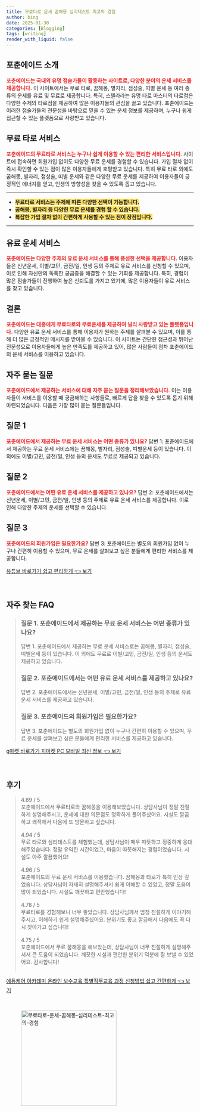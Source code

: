 ```yaml
---
title: 무료타로 운세 꿈해몽 심리테스트 최고의 경험
author: bing
date: 2025-01-30
categories: [Blogging]
tags: [writing]
render_with_liquid: false
---
```



<h2 id='포춘에이드_소개'>포춘에이드 소개</h2>

<p><b><span style="color: #ee2323;">포춘에이드는 국내외 유명 점술가들이 활동하는 사이트로, 다양한 분야의 운세 서비스를 제공합니다.</span></b> 이 사이트에서는 무료 타로, 꿈해몽, 별자리, 점성술, 띠별 운세 등 여러 종류의 운세를 유료 및 무료로 제공합니다. 특히, 스텔라라는 유명 타로 마스터의 타로점은 다양한 주제의 타로점을 제공하여 많은 이용자들의 관심을 끌고 있습니다. 포춘에이드는 이러한 점술가들의 전문성을 바탕으로 믿을 수 있는 운세 정보를 제공하며, 누구나 쉽게 접근할 수 있는 플랫폼으로 사랑받고 있습니다.</p>

<h2 id='무료_타로_서비스'>무료 타로 서비스</h2>

<p><b><span style="color: #ee2323;">포춘에이드의 무료타로 서비스는 누구나 쉽게 이용할 수 있는 편리한 서비스입니다.</span></b> 사이트에 접속하면 회원가입 없이도 다양한 무료 운세를 경험할 수 있습니다. 가입 절차 없이 즉시 확인할 수 있는 점이 많은 이용자들에게 호평받고 있습니다. 특히 무료 타로 외에도 꿈해몽, 별자리, 점성술, 띠별 운세와 같은 다양한 무료 운세를 제공하여 이용자들이 긍정적인 에너지를 얻고, 인생의 방향성을 찾을 수 있도록 돕고 있습니다.</p>

<hr />

<ul>
    <li><b><span style="background-color: #ffe066;">무료타로 서비스는 주제에 따른 다양한 선택이 가능합니다.</span></b></li>
    <li><b><span style="background-color: #ffe066;">꿈해몽, 별자리 등 다양한 무료 운세를 경험 할 수 있습니다.</span></b></li>
    <li><b><span style="background-color: #ffe066;">복잡한 가입 절차 없이 간편하게 사용할 수 있는 점이 장점입니다.</span></b></li>
</ul>

<hr />

<h2 id='유료_운세_서비스'>유료 운세 서비스</h2>

<p><b><span style="color: #ee2323;">포춘에이드는 다양한 주제의 유료 운세 서비스를 통해 풍성한 선택을 제공합니다.</span></b> 이용자들은 신년운세, 이별/고민, 금전/일, 인생 등의 주제로 유료 서비스를 신청할 수 있으며, 이로 인해 자신만의 독특한 궁금증을 해결할 수 있는 기회를 제공합니다. 특히, 경험이 많은 점술가들이 진행하여 높은 신뢰도를 가지고 있기에, 많은 이용자들이 유료 서비스를 찾고 있습니다.</p>

<h2 id='결론'>결론</h2>

<p><b><span style="color: #ee2323;">포춘에이드는 대중에게 무료타로와 무료운세를 제공하여 널리 사랑받고 있는 플랫폼입니다.</span></b> 다양한 유료 운세 서비스를 통해 이용자가 원하는 주제를 살펴볼 수 있으며, 이를 통해 더 많은 긍정적인 메시지를 받아볼 수 있습니다. 이 사이트는 간단한 접근성과 뛰어난 전문성으로 이용자들에게 높은 만족도를 제공하고 있어, 많은 사람들이 점차 포춘에이드의 운세 서비스를 이용하고 있습니다.</p>

<h2 id='자주_묻는_질문'>자주 묻는 질문</h2>

<p><b><span style="color: #ee2323;">포춘에이드에서 제공하는 서비스에 대해 자주 묻는 질문을 정리해보았습니다.</span></b> 이는 이용자들이 서비스를 이용할 때 궁금해하는 사항들로, 빠르게 답을 찾을 수 있도록 돕기 위해 마련되었습니다. 다음은 가장 많이 묻는 질문들입니다.</p>

<h2 id='질문_1'>질문 1</h2>

<p><b><span style="color: #ee2323;">포춘에이드에서 제공하는 무료 운세 서비스는 어떤 종류가 있나요?</span></b> 답변 1: 포춘에이드에서 제공하는 무료 운세 서비스에는 꿈해몽, 별자리, 점성술, 띠별운세 등이 있습니다. 이 외에도 이별/고민, 금전/일, 인생 등의 운세도 무료로 제공되고 있습니다.</p>

<h2 id='질문_2'>질문 2</h2>

<p><b><span style="color: #ee2323;">포춘에이드에서는 어떤 유료 운세 서비스를 제공하고 있나요?</span></b> 답변 2: 포춘에이드에서는 신년운세, 이별/고민, 금전/일, 인생 등의 주제로 유료 운세 서비스를 제공합니다. 이로 인해 다양한 주제의 운세를 선택할 수 있습니다.</p>

<h2 id='질문_3'>질문 3</h2>

<p><b><span style="color: #ee2323;">포춘에이드의 회원가입은 필요한가요?</span></b> 답변 3: 포춘에이드는 별도의 회원가입 없이 누구나 간편히 이용할 수 있으며, 무료 운세를 살펴보고 싶은 분들에게 편리한 서비스를 제공합니다.</p>


<p><a class="click-button" title="유튜브 바로가기 쉽고 편리하게" href="https://yellowplanner.github.io/posts/%EC%9C%A0%ED%8A%9C%EB%B8%8C-%EB%B0%94%EB%A1%9C%EA%B0%80%EA%B8%B0-%EC%89%BD%EA%B3%A0-%ED%8E%B8%EB%A6%AC%ED%95%98%EA%B2%8C/" rel="dofollow">유튜브 바로가기 쉽고 편리하게 👈 보기</a></p><br>
<h2 id='자주_찾는_FAQ'>자주 찾는 FAQ</h2>
<div itemscope="" itemtype="https://schema.org/FAQPage"> 
<blockquote> 
<div itemscope="" itemprop="mainEntity" itemtype="https://schema.org/Question"> 
<h3 itemprop="name">질문 1. 포춘에이드에서 제공하는 무료 운세 서비스는 어떤 종류가 있나요?</h3> 
<div itemscope="" itemprop="acceptedAnswer" itemtype="https://schema.org/Answer"> 
<span itemprop="text"> 
<p>답변 1. 포춘에이드에서 제공하는 무료 운세 서비스로는 꿈해몽, 별자리, 점성술, 띠별운세 등이 있습니다. 이 외에도 무료로 이별/고민, 금전/일, 인생 등의 운세도 제공하고 있습니다.</p> 
</span> 
</div> 
</div> 

<div itemscope="" itemprop="mainEntity" itemtype="https://schema.org/Question"> 
<h3 itemprop="name">질문 2. 포춘에이드에서는 어떤 유료 운세 서비스를 제공하고 있나요?</h3> 
<div itemscope="" itemprop="acceptedAnswer" itemtype="https://schema.org/Answer"> 
<span itemprop="text"> 
<p>답변 2. 포춘에이드에서는 신년운세, 이별/고민, 금전/일, 인생 등의 주제로 유료 운세 서비스를 제공하고 있습니다.</p> 
</span> 
</div> 
</div> 

<div itemscope="" itemprop="mainEntity" itemtype="https://schema.org/Question"> 
<h3 itemprop="name">질문 3. 포춘에이드의 회원가입은 필요한가요?</h3> 
<div itemscope="" itemprop="acceptedAnswer" itemtype="https://schema.org/Answer"> 
<span itemprop="text"> 
<p>답변 3. 포춘에이드는 별도의 회원가입 없이 누구나 간편히 이용할 수 있으며, 무료 운세를 살펴보고 싶은 분들에게 편리한 서비스를 제공하고 있습니다.</p> 
</span> 
</div> 
</div> 
</blockquote> 
</div>
<p><a class="click-button" title="g마켓 바로가기 지마켓 PC 모바일 최신 정보" href="https://yellowplanner.github.io/posts/g%EB%A7%88%EC%BC%93-%EB%B0%94%EB%A1%9C%EA%B0%80%EA%B8%B0-%EC%A7%80%EB%A7%88%EC%BC%93-PC-%EB%AA%A8%EB%B0%94%EC%9D%BC-%EC%B5%9C%EC%8B%A0-%EC%A0%95%EB%B3%B4/" rel="dofollow">g마켓 바로가기 지마켓 PC 모바일 최신 정보 👈 보기</a></p><br>
<h2 id='후기'>후기</h2>
<div itemscope itemtype="https://schema.org/Product">
  <blockquote>
  <div itemprop="review" itemscope itemtype="https://schema.org/Review">
      <div itemprop="reviewRating" itemscope itemtype="https://schema.org/Rating"> <span itemprop="ratingValue">4.89</span> / <span itemprop="bestRating">5</span> </div>
      <span itemprop="reviewBody">포춘에이드에서 무료타로와 꿈해몽을 이용해보았습니다. 상담사님이 정말 친절하게 설명해주시고, 운세에 대한 의문점도 명확하게 풀어주셨어요. 시설도 깔끔하고 쾌적해서 다음에 또 방문하고 싶습니다.</span>
  </div>
  <br>
  <div itemprop="review" itemscope itemtype="https://schema.org/Review">
      <div itemprop="reviewRating" itemscope itemtype="https://schema.org/Rating"> <span itemprop="ratingValue">4.94</span> / <span itemprop="bestRating">5</span> </div>
      <span itemprop="reviewBody">무료 타로와 심리테스트를 체험했는데, 상담사님이 매우 따뜻하고 정중하게 응대해주었습니다. 정말 유익한 시간이었고, 마음이 따뜻해지는 경험이었습니다. 시설도 아주 깔끔했어요!</span>
  </div>
  <br>
  <div itemprop="review" itemscope itemtype="https://schema.org/Review">
      <div itemprop="reviewRating" itemscope itemtype="https://schema.org/Rating"> <span itemprop="ratingValue">4.96</span> / <span itemprop="bestRating">5</span> </div>
      <span itemprop="reviewBody">포춘에이드의 무료 운세 서비스를 이용했습니다. 꿈해몽과 타로가 특히 인상 깊었습니다. 상담사님이 자세히 설명해주셔서 쉽게 이해할 수 있었고, 정말 도움이 많이 되었습니다. 시설도 깨끗하고 편안했습니다!</span>
  </div>
  <br>
  <div itemprop="review" itemscope itemtype="https://schema.org/Review">
      <div itemprop="reviewRating" itemscope itemtype="https://schema.org/Rating"> <span itemprop="ratingValue">4.78</span> / <span itemprop="bestRating">5</span> </div>
      <span itemprop="reviewBody">무료타로를 경험해보니 너무 좋았습니다. 상담사님께서 엄청 친절하게 이야기해주시고, 이해하기 쉽게 설명해주셨어요. 분위기도 좋고 깔끔해서 다음에도 꼭 다시 찾아가고 싶습니다!</span>
  </div>
  <br>
  <div itemprop="review" itemscope itemtype="https://schema.org/Review">
      <div itemprop="reviewRating" itemscope itemtype="https://schema.org/Rating"> <span itemprop="ratingValue">4.75</span> / <span itemprop="bestRating">5</span> </div>
      <span itemprop="reviewBody">포춘에이드에서 무료 꿈해몽을 해보았는데, 상담사님이 너무 친절하게 설명해주셔서 큰 도움이 되었습니다. 깨끗한 시설과 편안한 분위기 덕분에 잘 보낼 수 있었어요. 감사합니다!</span>
  </div>
  <br>
  </blockquote>
</div>
<p><a class="click-button" title="에듀케어 아카데미 온라인 보수교육 특별직무교육 과정 신청방법 쉽고 간편하게" href="https://yellowplanner.github.io/posts/%EC%97%90%EB%93%80%EC%BC%80%EC%96%B4-%EC%95%84%EC%B9%B4%EB%8D%B0%EB%AF%B8-%EC%98%A8%EB%9D%BC%EC%9D%B8-%EB%B3%B4%EC%88%98%EA%B5%90%EC%9C%A1-%ED%8A%B9%EB%B3%84%EC%A7%81%EB%AC%B4%EA%B5%90%EC%9C%A1-%EA%B3%BC%EC%A0%95-%EC%8B%A0%EC%B2%AD%EB%B0%A9%EB%B2%95-%EC%89%BD%EA%B3%A0-%EA%B0%84%ED%8E%B8%ED%95%98%EA%B2%8C/" rel="dofollow">에듀케어 아카데미 온라인 보수교육 특별직무교육 과정 신청방법 쉽고 간편하게 👈 보기</a></p><br>
<figure class="image"><img src="https://yellowplanner.github.io/assets/img/thumbnail/무료타로-운세-꿈해몽-심리테스트-최고의-경험.webp" alt="무료타로-운세-꿈해몽-심리테스트-최고의-경험" width="256" height="256"></figure>